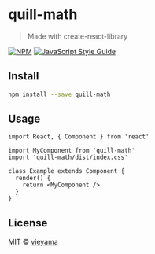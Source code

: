 # quill-math

> Made with create-react-library

[![NPM](https://img.shields.io/npm/v/quill-math.svg)](https://www.npmjs.com/package/quill-math) [![JavaScript Style Guide](https://img.shields.io/badge/code_style-standard-brightgreen.svg)](https://standardjs.com)

## Install

```bash
npm install --save quill-math
```

## Usage

```tsx
import React, { Component } from 'react'

import MyComponent from 'quill-math'
import 'quill-math/dist/index.css'

class Example extends Component {
  render() {
    return <MyComponent />
  }
}
```

## License

MIT © [vieyama](https://github.com/vieyama)
